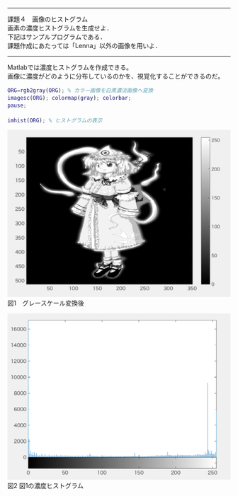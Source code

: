 ***
課題４　画像のヒストグラム  
画素の濃度ヒストグラムを生成せよ．  
下記はサンプルプログラムである．  
課題作成にあたっては「Lenna」以外の画像を用いよ．  
***
Matlabでは濃度ヒストグラムを作成できる。  
画像に濃度がどのように分布しているのかを、視覚化することができるのだ。

```Matlab
ORG=rgb2gray(ORG); % カラー画像を白黒濃淡画像へ変換
imagesc(ORG); colormap(gray); colorbar;
pause;

imhist(ORG); % ヒストグラムの表示
```

![sample](./4-1.png)  
図1　グレースケール変換後


![sample](./4-2.png)  
図2 図1の濃度ヒストグラム
